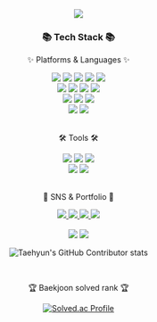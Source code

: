 <div align=center>
	<img src="https://capsule-render.vercel.app/api?type=waving&color=auto&height=200&section=header&text=SeongJin%20Github!&fontSize=90" />	
</div>
<div align=center>
	<h3>📚 Tech Stack 📚</h3>
	<p>✨ Platforms & Languages ✨</p>
</div>
<div align="center">
    <img src="https://img.shields.io/badge/Java-007396?style=flat&logo=Java&logoColor=white" />
    <img src="https://img.shields.io/badge/Spring boot-6DB33F?style=flat&logo=Spring boot&logoColor=white" />
    <img src="https://img.shields.io/badge/JavaScript-F7DF1E?style=flat&logo=JavaScript&logoColor=white" />
    <img src="https://img.shields.io/badge/MariaDB-003545?style=flat&logo=MariaDB&logoColor=white" />
    <img src="https://img.shields.io/badge/Oracle-F80000?style=flat&logo=Oracle&logoColor=white" />
	<br>
    <img src="https://img.shields.io/badge/Gradle-02303A?style=flat&logo=Gradle&logoColor=white" />
    <img src="https://img.shields.io/badge/HTML5-E34F26?style=flat&logo=HTML5&logoColor=white" />
    <img src="https://img.shields.io/badge/CSS3-1572B6?style=flat&logo=CSS3&logoColor=white" />
    <img src="https://img.shields.io/badge/Amazon AWS-232F3E?style=flat&logo=Amazon AWS&logoColor=white" />
	<br>
    <img src="https://img.shields.io/badge/jQuery-0769AD?style=flat&logo=jQuery&logoColor=white" />
    <img src="https://img.shields.io/badge/Linux-FCC624?style=flat&logo=Linux&logoColor=white" />
    <img src="https://img.shields.io/badge/Ubuntu-E95420?style=flat&logo=Ubuntu&logoColor=white" />
	<br>
    <img src="https://img.shields.io/badge/MySQL-4479A1?style=flat&logo=MySQL&logoColor=white" />
    <img src="https://img.shields.io/badge/Bootstrap-7952B3?style=flat&logo=Bootstrap&logoColor=white" />
</div>
<br>
<div align=center>
	<p>🛠 Tools 🛠</p>
</div>
<div align=center>
    <img src="https://img.shields.io/badge/Eclipse IDE-2C2255?style=flat&logo=Eclipse IDE&logoColor=white" />
    <img src="https://img.shields.io/badge/IntelliJ IDEA-000000?style=flat&logo=IntelliJ IDEA&logoColor=white" />
    <img src="https://img.shields.io/badge/Visual Studio Code-007ACC?style=flat&logo=Visual Studio Code&logoColor=white" />
	<br>
    <img src="https://img.shields.io/badge/Apache Tomcat-F8DC75?style=flat&logo=Apache Tomcat&logoColor=white" />
    <img src="https://img.shields.io/badge/GitHub-222222?style=flat&logo=GitHub&logoColor=white" />
</div>
<br>
<div align=center>
	<p>🎨 SNS & Portfolio 🎨</p>
</div>
<div align=center>
	<a href="https://yermi.co.kr">
		<img src="https://img.shields.io/badge/Portfolio-FF3633?style=flat&logo=Micro.blog&logoColor=white" />
	</a>
	<a href="https://yermi.tistory.com">
		<img src="https://img.shields.io/badge/Blog-FF9800?style=flat&logo=Blogger&logoColor=white" />
	</a>
	<a href="mailto:admin@yermi.co.kr">
		<img src="https://img.shields.io/badge/Mail-30B980?style=flat&logo=Gmail&logoColor=white" />
	</a>
	<a href="https://gentle-snowboard-1c6.notion.site/Yermi-5e8c65dba4df4ab09e83665cf2ee001d">
		<img src="https://img.shields.io/badge/Notion-000000?style=flat&logo=Notion&logoColor=white" />
	</a>
	<br>
</div>
<div align=center>
	<br>
<img src="https://github-readme-stats.vercel.app/api/top-langs/?username=kycasdzxc&layout=compact">
<img src="https://github-readme-stats.vercel.app/api?username=kycasdzxc&show_icons=true">

![Taehyun's GitHub Contributor stats](https://github-contributor-stats.vercel.app/api?username=kycasdzxc)

<br>
<p>🏆 Baekjoon solved rank 🏆</p>
	
[![Solved.ac Profile](http://mazassumnida.wtf/api/v2/generate_badge?boj=kycasdzxc)](https://solved.ac/kycasdzxc)
</div>
